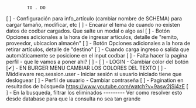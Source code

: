             TO . DO

[ ] - Configuración para info_artículo (cambiar nombre de SCHEMA) para cargar tamaño, modificar, etc
[ ] - Encarar el tema de cuando no existen datos de codbar cargados. Que salte un modal o algo así
[ ] - Botón Opciones adicionales a la hora de ingresar artículos, detalle de "remito, proveedor, ubicacion almacén"
[ ] - Botón Opciones adicionales a la hora de retirar artículos, detalle de "destino" 
[ ] - Cuando carga ingreso o salida que automáticamente se posicione en el input codbar
[ ] - Falta hacer la pagina perfil - que le vamos a poner ahi?
[ ] - 
[ ] - LOGIN - Cambiar color del botón
[✔] - EN BURGER MENU CAMBIAR LOS COLORES DEL TEXTO
[ ] - Middleware req.session.user - Iniciar sesión si usuario iniciado tiene que desloguear
[ ] - Perfil de usuario - Cambiar contraseña
[ ] - Pagination en resultados de búsqueda      https://www.youtube.com/watch?v=9asw2jSi4zE
[ ] - En la busqueda, filtrar los eliminados --------- Ver como resolver esto desde database para que la consulta no sea tan grande
